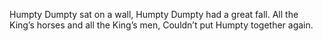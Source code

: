 Humpty Dumpty sat on a wall, Humpty Dumpty had a great fall. All the
King’s horses and all the King’s men, Couldn’t put Humpty together
again.
